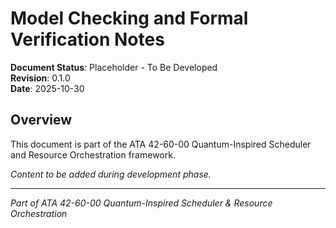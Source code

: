 # Model Checking and Formal Verification Notes

**Document Status**: Placeholder - To Be Developed  
**Revision**: 0.1.0  
**Date**: 2025-10-30

## Overview

This document is part of the ATA 42-60-00 Quantum-Inspired Scheduler and Resource Orchestration framework.

*Content to be added during development phase.*

---

*Part of ATA 42-60-00 Quantum-Inspired Scheduler & Resource Orchestration*
